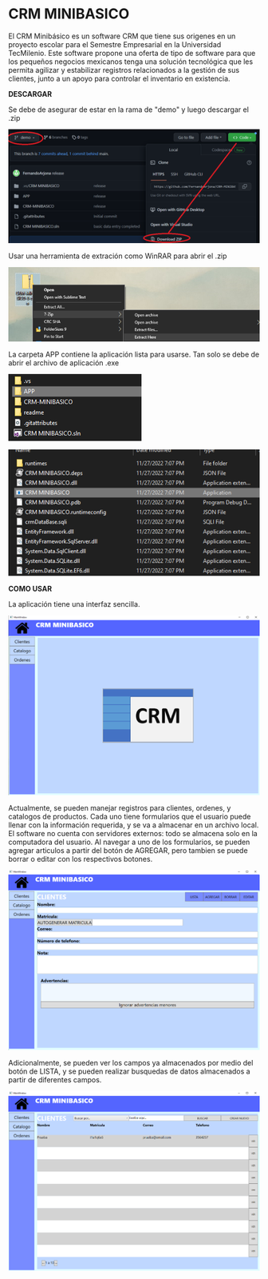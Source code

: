 # CRM MINIBASICO
El CRM Minibásico es un software CRM que tiene sus origenes en un proyecto escolar para el Semestre Empresarial en la Universidad TecMilenio. Este software propone una oferta de tipo de software para que los pequeños negocios mexicanos tenga una solución tecnológica que les permita agilizar y estabilizar registros relacionados a la gestión de sus clientes, junto a un apoyo para controlar el inventario en existencia.

**DESCARGAR**

Se debe de asegurar de estar en la rama de "demo" y luego descargar el .zip

![alt text](https://github.com/FernandoArjona/CRM-MINIBASICO-0/blob/demo/readme/img1.png?raw=true)

Usar una herramienta de extración como WinRAR para abrir el .zip

![alt text](https://github.com/FernandoArjona/CRM-MINIBASICO-0/blob/demo/readme/img2.png?raw=true)

La carpeta APP contiene la aplicación lista para usarse. Tan solo se debe de abrir el archivo de aplicación .exe

![alt text](https://github.com/FernandoArjona/CRM-MINIBASICO-0/blob/demo/readme/img3.png?raw=true)

![alt text](https://github.com/FernandoArjona/CRM-MINIBASICO-0/blob/demo/readme/img4.png?raw=true)

**COMO USAR**

La aplicación tiene una interfaz sencilla.

![alt text](https://github.com/FernandoArjona/CRM-MINIBASICO-0/blob/demo/readme/img5.png?raw=true)

Actualmente, se pueden manejar registros para clientes, ordenes, y catalogos de productos. Cada uno tiene formularios que el usuario puede llenar con la información requerida, y se va a almacenar en un archivo local. El software no cuenta con servidores externos: todo se almacena solo en la computadora del usuario. 
Al navegar a uno de los formularios, se pueden agregar articulos a partir del botón de AGREGAR, pero tambien se puede borrar o editar con los respectivos botones.

![alt text](https://github.com/FernandoArjona/CRM-MINIBASICO-0/blob/demo/readme/img6.png?raw=true)

Adicionalmente, se pueden ver los campos ya almacenados por medio del botón de LISTA, y se pueden realizar busquedas de datos almacenados a partir de diferentes campos.

![alt text](https://github.com/FernandoArjona/CRM-MINIBASICO-0/blob/demo/readme/img7.png?raw=true)
